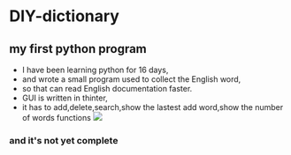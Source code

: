 # DIY-dictionary
## my first python program
- I have been learning python for 16 days,
- and wrote a small program used to collect the English word,
- so that can read English documentation faster.
- GUI is written in thinter,
- it has to add,delete,search,show the lastest add word,show the number of words functions
![](http://a3.qpic.cn/psb?/V13myjbk30ecui/wB*zj9RLSi2CB9bx.2fnWfANINP0PT3mFrWT7nngA6A!/b/dOMAAAAAAAAA&bo=BgFKAQAAAAADB24!&rf=viewer_4)
### and it's not yet complete
